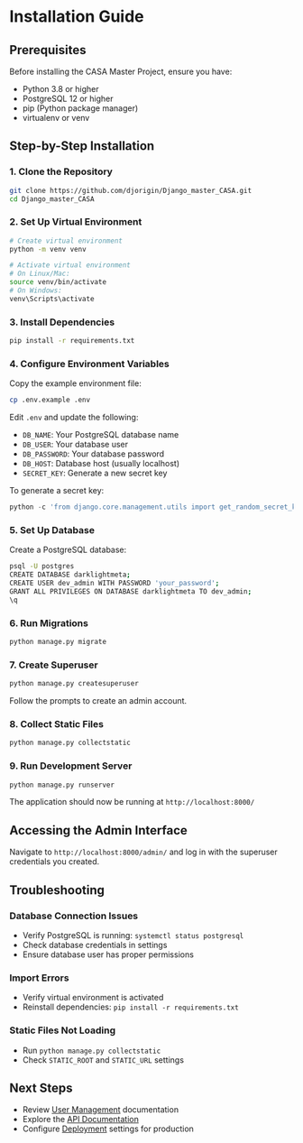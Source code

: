 # Installation Guide

## Prerequisites

Before installing the CASA Master Project, ensure you have:

- Python 3.8 or higher
- PostgreSQL 12 or higher
- pip (Python package manager)
- virtualenv or venv

## Step-by-Step Installation

### 1. Clone the Repository

```bash
git clone https://github.com/djorigin/Django_master_CASA.git
cd Django_master_CASA
```

### 2. Set Up Virtual Environment

```bash
# Create virtual environment
python -m venv venv

# Activate virtual environment
# On Linux/Mac:
source venv/bin/activate
# On Windows:
venv\Scripts\activate
```

### 3. Install Dependencies

```bash
pip install -r requirements.txt
```

### 4. Configure Environment Variables

Copy the example environment file:
```bash
cp .env.example .env
```

Edit `.env` and update the following:
- `DB_NAME`: Your PostgreSQL database name
- `DB_USER`: Your database user
- `DB_PASSWORD`: Your database password
- `DB_HOST`: Database host (usually localhost)
- `SECRET_KEY`: Generate a new secret key

To generate a secret key:
```python
python -c 'from django.core.management.utils import get_random_secret_key; print(get_random_secret_key())'
```

### 5. Set Up Database

Create a PostgreSQL database:
```bash
psql -U postgres
CREATE DATABASE darklightmeta;
CREATE USER dev_admin WITH PASSWORD 'your_password';
GRANT ALL PRIVILEGES ON DATABASE darklightmeta TO dev_admin;
\q
```

### 6. Run Migrations

```bash
python manage.py migrate
```

### 7. Create Superuser

```bash
python manage.py createsuperuser
```

Follow the prompts to create an admin account.

### 8. Collect Static Files

```bash
python manage.py collectstatic
```

### 9. Run Development Server

```bash
python manage.py runserver
```

The application should now be running at `http://localhost:8000/`

## Accessing the Admin Interface

Navigate to `http://localhost:8000/admin/` and log in with the superuser credentials you created.

## Troubleshooting

### Database Connection Issues

- Verify PostgreSQL is running: `systemctl status postgresql`
- Check database credentials in settings
- Ensure database user has proper permissions

### Import Errors

- Verify virtual environment is activated
- Reinstall dependencies: `pip install -r requirements.txt`

### Static Files Not Loading

- Run `python manage.py collectstatic`
- Check `STATIC_ROOT` and `STATIC_URL` settings

## Next Steps

- Review [User Management](user-management.md) documentation
- Explore the [API Documentation](api.md)
- Configure [Deployment](deployment.md) settings for production
